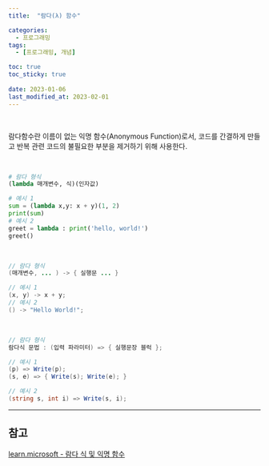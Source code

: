 ```yaml
---
title:  "람다(λ) 함수"

categories:
  - 프로그래밍
tags:
  - [프로그래밍, 개념]

toc: true
toc_sticky: true
 
date: 2023-01-06
last_modified_at: 2023-02-01
---
```


<br/>

람다함수란 이름이 없는 익명 함수(Anonymous Function)로서, 코드를 간결하게 만들고 반복 관련 코드의 불필요한 부분을 제거하기 위해 사용한다.  

<br/>

```python
# 람다 형식
(lambda 매개변수, 식)(인자값)

# 예시 1
sum = (lambda x,y: x + y)(1, 2)
print(sum)
# 예시 2
greet = lambda : print('hello, world!')
greet()
```

<br/>

```java
// 람다 형식
(매개변수, ... ) -> { 실행문 ... }

// 예시 1
(x, y) -> x + y;
// 예시 2
() -> "Hello World!";
```

<br/>

```cs
// 람다 형식
람다식 문법 : (입력 파라미터) => { 실행문장 블럭 };

// 예시 1
(p) => Write(p);
(s, e) => { Write(s); Write(e); }

// 예시 2
(string s, int i) => Write(s, i);
```

---
<h2>참고</h2>

[learn.microsoft - 람다 식 및 익명 함수](https://learn.microsoft.com/ko-kr/dotnet/csharp/language-reference/operators/lambda-expressions)